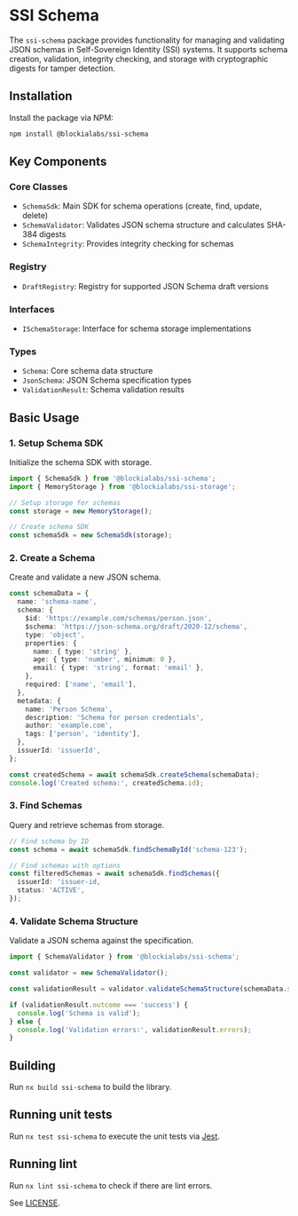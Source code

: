 # SSI Schema

The `ssi-schema` package provides functionality for managing and validating JSON schemas in Self-Sovereign Identity (SSI) systems. It supports schema creation, validation, integrity checking, and storage with cryptographic digests for tamper detection.

## Installation

Install the package via NPM:

```bash
npm install @blockialabs/ssi-schema
```

## Key Components

### Core Classes

- `SchemaSdk`: Main SDK for schema operations (create, find, update, delete)
- `SchemaValidator`: Validates JSON schema structure and calculates SHA-384 digests
- `SchemaIntegrity`: Provides integrity checking for schemas

### Registry

- `DraftRegistry`: Registry for supported JSON Schema draft versions

### Interfaces

- `ISchemaStorage`: Interface for schema storage implementations

### Types

- `Schema`: Core schema data structure
- `JsonSchema`: JSON Schema specification types
- `ValidationResult`: Schema validation results

## Basic Usage

### 1. Setup Schema SDK

Initialize the schema SDK with storage.

```typescript
import { SchemaSdk } from '@blockialabs/ssi-schema';
import { MemoryStorage } from '@blockialabs/ssi-storage';

// Setup storage for schemas
const storage = new MemoryStorage();

// Create schema SDK
const schemaSdk = new SchemaSdk(storage);
```

### 2. Create a Schema

Create and validate a new JSON schema.

```typescript
const schemaData = {
  name: 'schema-name',
  schema: {
    $id: 'https://example.com/schemas/person.json',
    $schema: 'https://json-schema.org/draft/2020-12/schema',
    type: 'object',
    properties: {
      name: { type: 'string' },
      age: { type: 'number', minimum: 0 },
      email: { type: 'string', format: 'email' },
    },
    required: ['name', 'email'],
  },
  metadata: {
    name: 'Person Schema',
    description: 'Schema for person credentials',
    author: 'example.com',
    tags: ['person', 'identity'],
  },
  issuerId: 'issuerId',
};

const createdSchema = await schemaSdk.createSchema(schemaData);
console.log('Created schema:', createdSchema.id);
```

### 3. Find Schemas

Query and retrieve schemas from storage.

```typescript
// Find schema by ID
const schema = await schemaSdk.findSchemaById('schema-123');

// Find schemas with options
const filteredSchemas = await schemaSdk.findSchemas({
  issuerId: 'issuer-id,
  status: 'ACTIVE',
});
```

### 4. Validate Schema Structure

Validate a JSON schema against the specification.

```typescript
import { SchemaValidator } from '@blockialabs/ssi-schema';

const validator = new SchemaValidator();

const validationResult = validator.validateSchemaStructure(schemaData.schema);

if (validationResult.outcome === 'success') {
  console.log('Schema is valid');
} else {
  console.log('Validation errors:', validationResult.errors);
}
```

## Building

Run `nx build ssi-schema` to build the library.

## Running unit tests

Run `nx test ssi-schema` to execute the unit tests via [Jest](https://jestjs.io).

## Running lint

Run `nx lint ssi-schema` to check if there are lint errors.

See [LICENSE](../../LICENSE).
